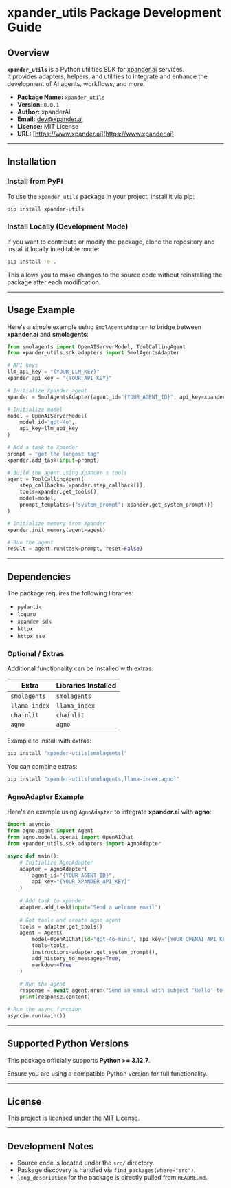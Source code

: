 # xpander_utils Package Development Guide

## Overview

**`xpander_utils`** is a Python utilities SDK for [xpander.ai](https://www.xpander.ai) services.  
It provides adapters, helpers, and utilities to integrate and enhance the development of AI agents, workflows, and more.

- **Package Name:** `xpander_utils`
- **Version:** `0.0.1`
- **Author:** xpanderAI
- **Email:** dev@xpander.ai
- **License:** MIT License
- **URL:** [https://www.xpander.ai](https://www.xpander.ai)

---

## Installation

### Install from PyPI

To use the `xpander_utils` package in your project, install it via pip:

```bash
pip install xpander-utils
```

### Install Locally (Development Mode)

If you want to contribute or modify the package, clone the repository and install it locally in editable mode:

```bash
pip install -e .
```

This allows you to make changes to the source code without reinstalling the package after each modification.

---

## Usage Example 

Here's a simple example using `SmolAgentsAdapter` to bridge between **xpander.ai** and **smolagents**:

```python
from smolagents import OpenAIServerModel, ToolCallingAgent
from xpander_utils.sdk.adapters import SmolAgentsAdapter

# API keys
llm_api_key = "{YOUR_LLM_KEY}"
xpander_api_key = "{YOUR_API_KEY}"

# Initialize Xpander agent
xpander = SmolAgentsAdapter(agent_id="{YOUR_AGENT_ID}", api_key=xpander_api_key)

# Initialize model
model = OpenAIServerModel(
    model_id="gpt-4o",
    api_key=llm_api_key
)

# Add a task to Xpander 
prompt = "get the longest tag"
xpander.add_task(input=prompt)

# Build the agent using Xpander's tools
agent = ToolCallingAgent(
    step_callbacks=[xpander.step_callback()],
    tools=xpander.get_tools(),
    model=model,
    prompt_templates={"system_prompt": xpander.get_system_prompt()}
)

# Initialize memory from Xpander
xpander.init_memory(agent=agent)

# Run the agent
result = agent.run(task=prompt, reset=False)
```

---

## Dependencies

The package requires the following libraries:

- `pydantic`
- `loguru`
- `xpander-sdk`
- `httpx`
- `httpx_sse`

### Optional / Extras

Additional functionality can be installed with extras:

| Extra        | Libraries Installed |
| ------------ | -------------------- |
| `smolagents` | `smolagents`          |
| `llama-index`| `llama_index`         |
| `chainlit`   | `chainlit`            |
| `agno`       | `agno`               |

Example to install with extras:

```bash
pip install "xpander-utils[smolagents]"
```

You can combine extras:

```bash
pip install "xpander-utils[smolagents,llama-index,agno]"
```

### AgnoAdapter Example

Here's an example using `AgnoAdapter` to integrate **xpander.ai** with **agno**:

```python
import asyncio
from agno.agent import Agent
from agno.models.openai import OpenAIChat
from xpander_utils.sdk.adapters import AgnoAdapter

async def main():
    # Initialize AgnoAdapter
    adapter = AgnoAdapter(
        agent_id="{YOUR_AGENT_ID}",
        api_key="{YOUR_XPANDER_API_KEY}"
    )
    
    # Add task to xpander
    adapter.add_task(input="Send a welcome email")
    
    # Get tools and create agno agent
    tools = adapter.get_tools()
    agent = Agent(
        model=OpenAIChat(id="gpt-4o-mini", api_key="{YOUR_OPENAI_API_KEY}"),
        tools=tools,
        instructions=adapter.get_system_prompt(),
        add_history_to_messages=True,
        markdown=True
    )
    
    # Run the agent
    response = await agent.arun("Send an email with subject 'Hello' to user@example.com")
    print(response.content)

# Run the async function
asyncio.run(main())
```

---

## Supported Python Versions

This package officially supports **Python >= 3.12.7**.

Ensure you are using a compatible Python version for full functionality.

---

## License

This project is licensed under the [MIT License](LICENSE).

---

## Development Notes

- Source code is located under the `src/` directory.
- Package discovery is handled via `find_packages(where="src")`.
- `long_description` for the package is directly pulled from `README.md`.
